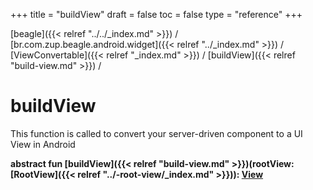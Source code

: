 +++
title = "buildView"
draft = false
toc = false
type = "reference"
+++

[beagle]({{< relref "../../_index.md" >}}) / [br.com.zup.beagle.android.widget]({{< relref "../_index.md" >}}) / [ViewConvertable]({{< relref "_index.md" >}}) / [buildView]({{< relref "build-view.md" >}}) / 



# buildView  


This function is called to convert your server-driven component to a UI View in Android

  
  
<b><b>abstract fun [buildView]({{< relref "build-view.md" >}})(rootView: [RootView]({{< relref "../-root-view/_index.md" >}})): [View](https://developer.android.com/reference/kotlin/android/view/View.html)</b></b>  



